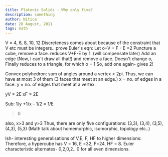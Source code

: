 ```yaml
---
title: Platonic Solids - Why only five?
description: something
author: Nitica
date: 28 August, 2011
tags: math
---
```


V = 4, 6, 8, 10, 12
Discreteness comes about because of the constraint that V etc must be integers..
prove Euler's eqn: Let o=V + F - E =2
Puncture a cube, remove a face. reduces V+F-E by 1. (will compensate later)
Add an edge (Now, I can't draw all that!) and remove a face. Doesn't change o,
Finally reduces to a triangle, for which o = 1
So, add one again- gives 2!

Convex polyhedron: sum of angles around a vertex < 2pi.
Thus, we can have at most 3 of them (3 faces that meet at an edge.)
x = no. of edges in a face.
y = no. of edges that meet at a vertex.

yV = 2E
xF = 2E

Sub: 1/y +1/x - 1/2 = 1/E
>0

also, x>3 and y>3
Thus, there are only five configurations: (3,3), (3,4), (3,5), (4,3), (5,3)
(Math talk about homemorphic, isomorphic, topology etc..)


Ish- interesting generalisations of V,E, F, HF to higher dimensions:
Therefore, a hypercube has V = 16, E =32, F=24, HF = 8.
Euler characteristic alternates- 0,2,0,2.. 0 for all even dimensions.

